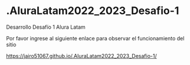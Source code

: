 # .AluraLatam2022_2023_Desafio-1
Desarrollo Desafío 1 Alura Latam

Por favor ingrese al siguiente enlace para observar el funcionamiento del sitio

https://jairo51067.github.io/.AluraLatam2022_2023_Desafio-1/
